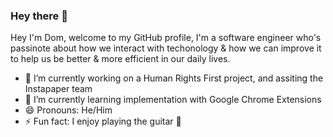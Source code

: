 ### Hey there 👋

Hey I'm Dom, welcome to my GitHub profile, I'm a software engineer who's passinote about how we interact with techonology & how we can improve it to help us be better & more efficient in our daily lives.

- 🔭 I’m currently working on a Human Rights First project, and assiting the Instapaper team
- 🌱 I’m currently learning implementation with Google Chrome Extensions
- 😄 Pronouns: He/Him
- ⚡ Fun fact: I enjoy playing the guitar :guitar:

<!--
**dominthebox/dominthebox** is a ✨ _special_ ✨ repository because its `README.md` (this file) appears on your GitHub profile.

Here are some ideas to get you started:

- 🔭 I’m currently working on a Human Rights First project, and assiting the Instapaper team
- 🌱 I’m currently learning Vanilla JS, in regards to Google Chrome Extensions
- 😄 Pronouns: He/Him
- ⚡ Fun fact: I like to play guitar :guitar:
-->
